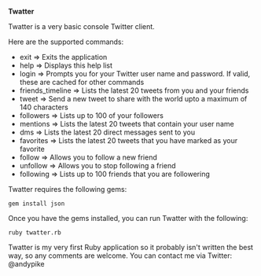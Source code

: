 **Twatter**

Twatter is a very basic console Twitter client.

Here are the supported commands:

* exit => Exits the application
* help => Displays this help list
* login => Prompts you for your Twitter user name and password. If valid, these are cached for other commands
* friends_timeline => Lists the latest 20 tweets from you and your friends
* tweet => Send a new tweet to share with the world upto a maximum of 140 characters
* followers => Lists up to 100 of your followers
* mentions => Lists the latest 20 tweets that contain your user name
* dms => Lists the latest 20 direct messages sent to you
* favorites => Lists the latest 20 tweets that you have marked as your favorite
* follow => Allows you to follow a new friend
* unfollow => Allows you to stop following a friend
* following => Lists up to 100 friends that you are followering

Twatter requires the following gems:

    gem install json

Once you have the gems installed, you can run Twatter with the following:

    ruby twatter.rb

Twatter is my very first Ruby application so it probably isn't written the best way, so any comments are welcome. You can contact me via Twitter: @andypike